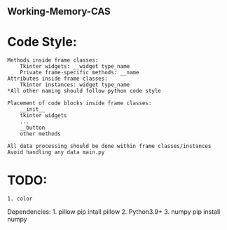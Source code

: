 ## Working-Memory-CAS
# Code Style:
    Methods inside frame classes:
        Tkinter widgets: __widget type_name
        Private frame-specific methods: __name
    Attributes inside frame classes:
        Tkinter instances: widget type_name
    *All other naming should follow python code style

    Placement of code blocks inside frame classes:
        __init__
        tkinter widgets
        ...
        __button
        other methods

    All data processing should be done within frame classes/instances
    Avoid handling any data main.py

# TODO:
    1. color


Dependencies:
    1. pillow 
        pip intall pillow
    2. Python3.9+
    3. numpy
        pip install numpy